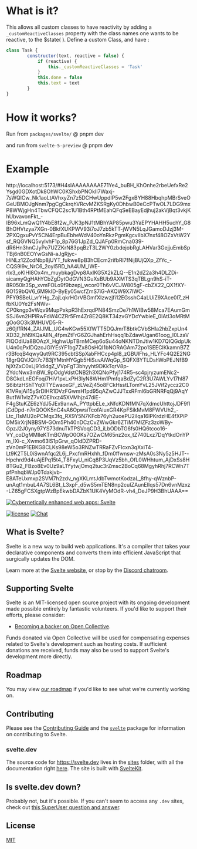 # What is it?

This allows all custom classes to have reactivity by adding a `_customReactiveClasses` property with the class names one wants to be reactive, to the $state( ). Define a custom Class, and have :

```js
class Task {
		constructor(text, reactive = false) {
			if (reactive) {
				this._customReactiveClasses = 'Task'
			}
			this.done = false
			this.text = text
		}
}
```

# How it works?

Run from `packages/svelte/` @ pnpm dev

and run from `svelte-5-preview` @ pnpm dev

# Example
http://localhost:5173/#H4sIAAAAAAAAE71Ye4_buBH_KhOnhe2rbeUefxRe2Ysgd0GDXotDk8OhWC0KShxbPNOkII7Waxj-7sWQlCw_Nk1aoLtAVhxyZn7z5DCHwUppdIP5w2FgxBYH88HbqhpMBrSveOGeUBMOJgNnm7pgCgCkrqhVRcvMZKSRgKy0DhbwB0eCcPTwOL7LDG9mxP8WWjgHn4TbwCFQC2sc1U1Bth4RPtMEahQFqSeEBayEdjhuj2akVjBqt3vkjKhUbvavonFkt_-IB96xLmQwQ1Y4bE8f2w_PJK3pNJ1tMBhYAP85pwu3YaEPYHAHH5uchY_G8BhOHVtzya7XGn-0BkfXUKPWV93i7oJ7zb5kTT-jWVN5LqJGamoDJzj3M-2PXQgxuPvY5CN4ErpBuEbheWdV40oYnRkzPgmKgcvIIbX7nxf48OZxVtW2Ysf_RQGVNQ5vyIvhF1p_8p76G1JpZd_QJAFp0RmCna039-dR6Hn3hnCJyPo7UZZKrN83pqBzT3L2WY0zbdejobRgLAHVar3GejjuEmbSpTBj6nB0EOYwGsNi-aJgRjyc-HiNLz12ZcdNbp8jUYT_fukwe8pB3hCEcm2rifbRl7fNijBUjQXp_ZfYc_-CQS9l9v_NrC6_2oyI5RD_hA4UM_lWE-rlx3_oKlHI8Ox4m_muybkagDvp8AxIKG5X2kZLQ--E1n2dZ2a3h4DLZDi-sicamyQgHAhYCbZgDytOdGVN3GuXsBUb9AXMTS3qTBLgn9hS-iT-8R050lr3Sp_xvmFOLo9f9bzepj_wcor0Th6vVCJW805gF-cbZX22_QX1fXY-6O159bQV6_6M9kID-ByEy05wcfZmS7iG-AKQW9X7lWC-PFY9SBeU_vrYHg_ZajLqkrHGrVBGmfXIzwzjfi12EGsshC4aLUiZ9XAce0l7_zHfbKU0Ye2FsNWv-CP0kngp3vWqv9MupPxkpR3hExrqdPN84SmzDe7h1WIBw58Mca7EAumGmSSJ6vn2HPlRwFdW4CZRr5Fm4Zr8E2Q8KT34zvGYDcYwbieE_0IAtI3oMRtMgOoGO3k3MHUVD5-R-z60jffRN4_ZAIJML_UG4wKGw55XfWTT5DQJmrT8btkCVbSHla2hbZxpUn4XD32_hN9KQaAIlN_4fpmZtFrG6ZGJhahErhHsqq1bZdawUgan61oog_I0LzaVFIQOdiUa8BOAzX_HghwUpTBrnMCep6oSu44oNKNTDnJtiw1KD7QIQGdpUkU4n0qPxIDQzoJGIYEsYF1bg7Zx8OsHQI1bNORAGAm72po1SEEClKkamnB7Zr3BfcqB4qwyQut9RC395cbtSSpXabFHCcp4pl8_zGBUlFhs_HLYFc4Q2E2NG18grQQVJQit7c7B3jYMtnHYGgb5HiSuvAiWqGp_SQFXBYTLDshWoPEJNfB9hjXtZxC0xLj91didgZ_VVpFgT3bhyyht9DKkTqrV8p-2YdcNwx3mBW_9pOdgVdstCNB2h3XQNoPfyj174R5-sc4pjryzumENc2-D8GkdLnEOFoqi7HiV1pxLxPH3IyN8WHm1PmfqaBdZyC2R3U7AWLYv17hl87S6ibtzHShTYq0ITYEwaoxGF_zLVeZj45o8FCkHsstLTomYvL25JVif2yccz2C0K1VRejAi15ySrDlHR1DVzFGwmH1pd95qAZwCJJTxxRFml6bGRNRFqQj9AqYBut1W1vlzZ7vKOEIhxz45XVMhjz47diE-F4gStuKZE6zYdJ5JEx9anwA_PYttpbELe_xNfcKDNfMN7qXdmcUhttojJDF9fljCdDpd-n7nQOOK5nC4vA6OpwsiTcofAiuxGR4KpFSikMvM8FWVUh2_-Ltc_l1sMU2oPCMqx3fq_RX9Y5N7KFcb76yh2uoePU2iIqa16lPKrdzHE4fXPiPDM5irXrjNBBSM-GOm5Ph40nDCzCvZWwGkr6ZTiM7MlZFz3zoWBy-GpzJ2J0yny97YS73dnuTkTPSVoqCD3_iLbODbTG6fs0HQ6tcoo16-VY_coDgMMlleKTmBCWpO0OKs7OZwCM65nz2ox_tZ740Lxz7DqYtkdOnYPm_IXi-c_Xwmo63lS1pGrw_qOIdDZPRD-zVn0mP1EBKG8CLKs98eW5o3RNZwTRRaFZvFIcxn3qXxiT4-Lt9K2T5L0iSwnAfqc2L6j_PxcfmRHxhh_fDm0ffwnsw-zMsA0s3Ny5z5HJT--Hpchrd9d4uAjEPq15t4_T8FxyU_niCq8P3UqVz5bh_OfL0WHhtum_AjDxSs8H8TGu2_FBzo8Ev0Uz9aL1YytwjOmq2tuc3rZmsc2BoCq68MgyhRhj7RCWn7TpfPnhqbWJp0Tdakjvb-E8ATeUxmxp2SVM7h2zdv_ngXKLmtJdbTwmotKodzaL_8fhy-qWznbP-unAqt1mbuL4A7SL6Bt_L3xpF_d5wS5mTEN8np2cuIZAunElIqs57Dn6vnMzxz-LZ65gFCSXgtpWzBpEkwbDAZbK1UK4VyMOdR-vh4_DeJP9H3BhUAAA==


[![Cybernetically enhanced web apps: Svelte](https://sveltejs.github.io/assets/banner.png)](https://svelte.dev)

[![license](https://img.shields.io/npm/l/svelte.svg)](LICENSE.md) [![Chat](https://img.shields.io/discord/457912077277855764?label=chat&logo=discord)](https://svelte.dev/chat)

## What is Svelte?

Svelte is a new way to build web applications. It's a compiler that takes your declarative components and converts them into efficient JavaScript that surgically updates the DOM.

Learn more at the [Svelte website](https://svelte.dev), or stop by the [Discord chatroom](https://svelte.dev/chat).

## Supporting Svelte

Svelte is an MIT-licensed open source project with its ongoing development made possible entirely by fantastic volunteers. If you'd like to support their efforts, please consider:

- [Becoming a backer on Open Collective](https://opencollective.com/svelte).

Funds donated via Open Collective will be used for compensating expenses related to Svelte's development such as hosting costs. If sufficient donations are received, funds may also be used to support Svelte's development more directly.

## Roadmap

You may view [our roadmap](https://svelte.dev/roadmap) if you'd like to see what we're currently working on.

## Contributing

Please see the [Contributing Guide](CONTRIBUTING.md) and the [`svelte`](packages/svelte) package for information on contributing to Svelte.

### svelte.dev

The source code for https://svelte.dev lives in the [sites](https://github.com/sveltejs/svelte/tree/master/sites/svelte.dev) folder, with all the documentation right [here](https://github.com/sveltejs/svelte/tree/master/documentation). The site is built with [SvelteKit](https://kit.svelte.dev).

## Is svelte.dev down?

Probably not, but it's possible. If you can't seem to access any `.dev` sites, check out [this SuperUser question and answer](https://superuser.com/q/1413402).

## License

[MIT](LICENSE.md)
